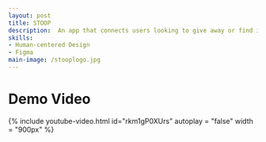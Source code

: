 ```yaml
---
layout: post
title: STOOP
description:  An app that connects users looking to give away or find items, helping to reduce landfill waste in NYC.
skills: 
- Human-centered Design
- Figma
main-image: /stooplogo.jpg
---
```



# Demo Video
{% include youtube-video.html id="rkm1gP0XUrs" autoplay = "false" width = "900px" %}
